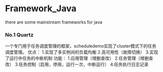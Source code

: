 # Framework_Java
there are some mainstream frameworks for java

### No.1  Quartz
一个专门用于任务调度管理的框架，scheduledemo实现了cluster模式下的任务调度管理。
优点：
  1.实现了多实例间的负载均衡
  2.高可用性（故障切换）
  3.实现了运行中任务的中断机制
功能：
  1.应用管理（增删查改）
  2.任务管理（增删查改）
  3.任务控制（启用，停用，运行一次，中断运行）
  4.任务执行日志记录
